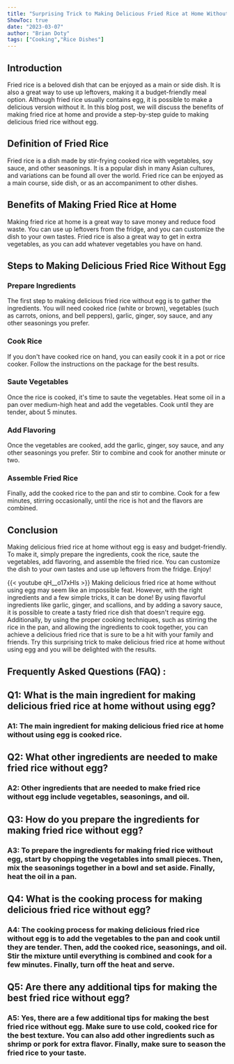 ```yaml
---
title: "Surprising Trick to Making Delicious Fried Rice at Home Without Using Egg!"
ShowToc: true 
date: "2023-03-07"
author: "Brian Doty" 
tags: ["Cooking","Rice Dishes"]
---
```

## Introduction
Fried rice is a beloved dish that can be enjoyed as a main or side dish. It is also a great way to use up leftovers, making it a budget-friendly meal option. Although fried rice usually contains egg, it is possible to make a delicious version without it. In this blog post, we will discuss the benefits of making fried rice at home and provide a step-by-step guide to making delicious fried rice without egg. 

## Definition of Fried Rice
Fried rice is a dish made by stir-frying cooked rice with vegetables, soy sauce, and other seasonings. It is a popular dish in many Asian cultures, and variations can be found all over the world. Fried rice can be enjoyed as a main course, side dish, or as an accompaniment to other dishes.

## Benefits of Making Fried Rice at Home
Making fried rice at home is a great way to save money and reduce food waste. You can use up leftovers from the fridge, and you can customize the dish to your own tastes. Fried rice is also a great way to get in extra vegetables, as you can add whatever vegetables you have on hand. 

## Steps to Making Delicious Fried Rice Without Egg

### Prepare Ingredients
The first step to making delicious fried rice without egg is to gather the ingredients. You will need cooked rice (white or brown), vegetables (such as carrots, onions, and bell peppers), garlic, ginger, soy sauce, and any other seasonings you prefer. 

### Cook Rice
If you don't have cooked rice on hand, you can easily cook it in a pot or rice cooker. Follow the instructions on the package for the best results.

### Saute Vegetables
Once the rice is cooked, it's time to saute the vegetables. Heat some oil in a pan over medium-high heat and add the vegetables. Cook until they are tender, about 5 minutes.

### Add Flavoring
Once the vegetables are cooked, add the garlic, ginger, soy sauce, and any other seasonings you prefer. Stir to combine and cook for another minute or two.

### Assemble Fried Rice
Finally, add the cooked rice to the pan and stir to combine. Cook for a few minutes, stirring occasionally, until the rice is hot and the flavors are combined.

## Conclusion
Making delicious fried rice at home without egg is easy and budget-friendly. To make it, simply prepare the ingredients, cook the rice, saute the vegetables, add flavoring, and assemble the fried rice. You can customize the dish to your own tastes and use up leftovers from the fridge. Enjoy!

{{< youtube qH__o17xHls >}} 
Making delicious fried rice at home without using egg may seem like an impossible feat. However, with the right ingredients and a few simple tricks, it can be done! By using flavorful ingredients like garlic, ginger, and scallions, and by adding a savory sauce, it is possible to create a tasty fried rice dish that doesn't require egg. Additionally, by using the proper cooking techniques, such as stirring the rice in the pan, and allowing the ingredients to cook together, you can achieve a delicious fried rice that is sure to be a hit with your family and friends. Try this surprising trick to make delicious fried rice at home without using egg and you will be delighted with the results.

## Frequently Asked Questions (FAQ) :
<h2>Q1: What is the main ingredient for making delicious fried rice at home without using egg?</h2>

<h3>A1: The main ingredient for making delicious fried rice at home without using egg is cooked rice.</h3>

<h2>Q2: What other ingredients are needed to make fried rice without egg?</h2>

<h3>A2: Other ingredients that are needed to make fried rice without egg include vegetables, seasonings, and oil.</h3>

<h2>Q3: How do you prepare the ingredients for making fried rice without egg?</h2>

<h3>A3: To prepare the ingredients for making fried rice without egg, start by chopping the vegetables into small pieces. Then, mix the seasonings together in a bowl and set aside. Finally, heat the oil in a pan.</h3>

<h2>Q4: What is the cooking process for making delicious fried rice without egg?</h2>

<h3>A4: The cooking process for making delicious fried rice without egg is to add the vegetables to the pan and cook until they are tender. Then, add the cooked rice, seasonings, and oil. Stir the mixture until everything is combined and cook for a few minutes. Finally, turn off the heat and serve.</h3>

<h2>Q5: Are there any additional tips for making the best fried rice without egg?</h2>

<h3>A5: Yes, there are a few additional tips for making the best fried rice without egg. Make sure to use cold, cooked rice for the best texture. You can also add other ingredients such as shrimp or pork for extra flavor. Finally, make sure to season the fried rice to your taste.</h3>




